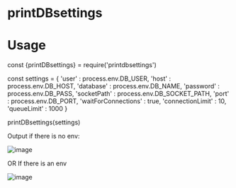 # printDBsettings

# Usage

const {printDBsettings} = require('printdbsettings')

const settings = {
  'user'                  : process.env.DB_USER,
  'host'                  : process.env.DB_HOST,
  'database'              : process.env.DB_NAME,
  'password'              : process.env.DB_PASS,
  'socketPath'            : process.env.DB_SOCKET_PATH,
  'port'                  : process.env.DB_PORT,
  'waitForConnections'    : true,
  'connectionLimit'       : 10,
  'queueLimit'            : 1000
}

printDBsettings(settings)

Output if there is no env:


![image](https://user-images.githubusercontent.com/1642357/103044709-84da4f80-45bc-11eb-8d0a-34e47a21ef01.png)

OR 
If there is an env


![image](https://user-images.githubusercontent.com/1642357/103044983-a7209d00-45bd-11eb-937d-e79ca7666315.png)


